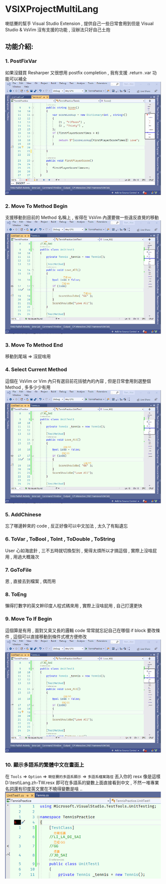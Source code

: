 # VSIXProjectMultiLang

喇低賽的幫手 Visual Studio Extension , 提供自己一些日常會用到但是 Visual Studio & VsVim 沒有支援的功能 , 沒辦法只好自己土炮

## 功能介紹:
### 1. PostFixVar
如果沒錢買 Resharper 又很想用 postfix completion , 我有支援 .return .var 功能可以補全
![image](postfix.gif)

### 2. Move To Method Begin
支援移動到目前的 Method 名稱上 , 省得在 VsVim 內還要做一些違反直覺的移動
![image](method.gif)

### 3. Move To Method End
移動到尾端 => 沒屁啥用

### 4. Select Current Method
這個在 VsVim or Vim 內只有選目前花括號內的內容 , 但是日常會用到選整個 Method , 多多少少有用
![image](method.gif)

### 5. AddChinese
忘了哪邊幹來的 code , 反正好像可以中文加法 , 太久了有點遺忘

### 6. ToVar , ToBool , ToInt , ToDouble , ToString
User 心如海底針 , 三不五時就切換型別 , 覺得太煩所以才搞這個 , 實際上沒啥屁用 , 用過大概幾次

### 7. GoToFile
恩 , 直接去到檔案 , 偶而用

### 8. ToEng
懶得打數字的英文幹印度人程式碼來用 , 實際上沒啥屁用 , 自己打還更快

### 9. Move To If Begin
這個算是有用 , 面對又臭又長的邏輯 code 常常就忘記自己在哪個 if block 要改條件 , 這個可以直接移動到條件式裡方便修改
![image](if.gif)

### 10. 顯示多語系的繁體中文在畫面上
在 `Tools` => `Option` => `喇低賽的多語系顯示` => `多語系檔案路徑`
丟入你的 resx 像是這樣 D:\test\Lang.zh-TW.resx
即可在多語系的變數上面直接看到中文 , 不然一堆專業名詞還有印度英文實在不曉得變數是啥 ..
![image](chinese_variable.png)
